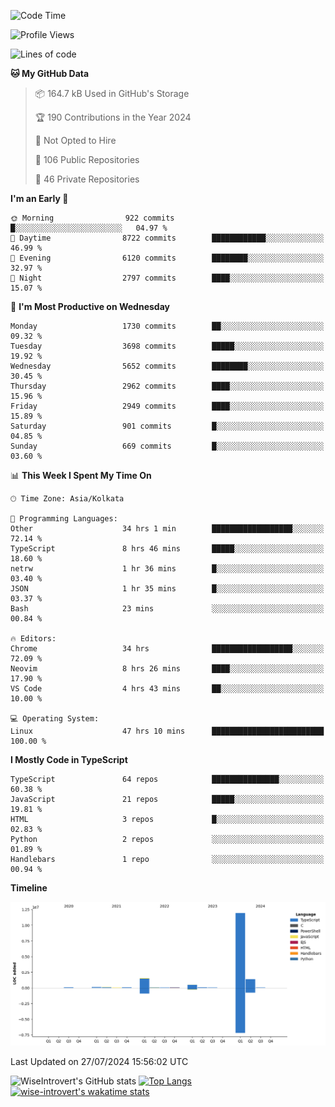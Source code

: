 <!--START_SECTION:waka-->
![Code Time](http://img.shields.io/badge/Code%20Time-1%2C985%20hrs%2014%20mins-blue)

![Profile Views](http://img.shields.io/badge/Profile%20Views-3-blue)

![Lines of code](https://img.shields.io/badge/From%20Hello%20World%20I%27ve%20Written-16.1%20million%20lines%20of%20code-blue)

**🐱 My GitHub Data** 

> 📦 164.7 kB Used in GitHub's Storage 
 > 
> 🏆 190 Contributions in the Year 2024
 > 
> 🚫 Not Opted to Hire
 > 
> 📜 106 Public Repositories 
 > 
> 🔑 46 Private Repositories 
 > 
**I'm an Early 🐤** 

```text
🌞 Morning                922 commits         █░░░░░░░░░░░░░░░░░░░░░░░░   04.97 % 
🌆 Daytime                8722 commits        ████████████░░░░░░░░░░░░░   46.99 % 
🌃 Evening                6120 commits        ████████░░░░░░░░░░░░░░░░░   32.97 % 
🌙 Night                  2797 commits        ████░░░░░░░░░░░░░░░░░░░░░   15.07 % 
```
📅 **I'm Most Productive on Wednesday** 

```text
Monday                   1730 commits        ██░░░░░░░░░░░░░░░░░░░░░░░   09.32 % 
Tuesday                  3698 commits        █████░░░░░░░░░░░░░░░░░░░░   19.92 % 
Wednesday                5652 commits        ████████░░░░░░░░░░░░░░░░░   30.45 % 
Thursday                 2962 commits        ████░░░░░░░░░░░░░░░░░░░░░   15.96 % 
Friday                   2949 commits        ████░░░░░░░░░░░░░░░░░░░░░   15.89 % 
Saturday                 901 commits         █░░░░░░░░░░░░░░░░░░░░░░░░   04.85 % 
Sunday                   669 commits         █░░░░░░░░░░░░░░░░░░░░░░░░   03.60 % 
```


📊 **This Week I Spent My Time On** 

```text
🕑︎ Time Zone: Asia/Kolkata

💬 Programming Languages: 
Other                    34 hrs 1 min        ██████████████████░░░░░░░   72.14 % 
TypeScript               8 hrs 46 mins       █████░░░░░░░░░░░░░░░░░░░░   18.60 % 
netrw                    1 hr 36 mins        █░░░░░░░░░░░░░░░░░░░░░░░░   03.40 % 
JSON                     1 hr 35 mins        █░░░░░░░░░░░░░░░░░░░░░░░░   03.37 % 
Bash                     23 mins             ░░░░░░░░░░░░░░░░░░░░░░░░░   00.84 % 

🔥 Editors: 
Chrome                   34 hrs              ██████████████████░░░░░░░   72.09 % 
Neovim                   8 hrs 26 mins       ████░░░░░░░░░░░░░░░░░░░░░   17.90 % 
VS Code                  4 hrs 43 mins       ██░░░░░░░░░░░░░░░░░░░░░░░   10.00 % 

💻 Operating System: 
Linux                    47 hrs 10 mins      █████████████████████████   100.00 % 
```

**I Mostly Code in TypeScript** 

```text
TypeScript               64 repos            ███████████████░░░░░░░░░░   60.38 % 
JavaScript               21 repos            █████░░░░░░░░░░░░░░░░░░░░   19.81 % 
HTML                     3 repos             █░░░░░░░░░░░░░░░░░░░░░░░░   02.83 % 
Python                   2 repos             ░░░░░░░░░░░░░░░░░░░░░░░░░   01.89 % 
Handlebars               1 repo              ░░░░░░░░░░░░░░░░░░░░░░░░░   00.94 % 
```



**Timeline**

![Lines of Code chart](https://raw.githubusercontent.com/wise-introvert/wise-introvert/master/assets/bar_graph.png)


 Last Updated on 27/07/2024 15:56:02 UTC
<!--END_SECTION:waka-->

![WiseIntrovert's GitHub stats](https://github-readme-stats.vercel.app/api?username=wise-introvert&count_private=true&show_icons=true)
[![Top Langs](https://github-readme-stats.vercel.app/api/top-langs/?username=wise-introvert&langs_count=10)](https://github.com/anuraghazra/github-readme-stats)
[![wise-introvert's wakatime stats](https://github-readme-stats.vercel.app/api/wakatime?username=wiseintrovert)](https://github.com/anuraghazra/github-readme-stats)

